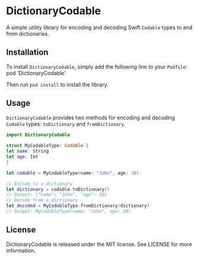 # DictionaryCodable

A simple utility library for encoding and decoding Swift `Codable` types to and from dictionaries.

## Installation

To install `DictionaryCodable`, simply add the following line to your `Podfile`:
pod 'DictionaryCodable'
                                
Then run `pod install` to install the library.

## Usage

`DictionaryCodable` provides two methods for encoding and decoding `Codable` types: `toDictionary` and `fromDictionary`.

```swift
import DictionaryCodable
                                
struct MyCodableType: Codable {
let name: String
let age: Int
}

let codable = MyCodableType(name: "John", age: 30)

// Encode to a dictionary
let dictionary = codable.toDictionary()
// Output: ["name": "John", "age": 30]
// Decode from a dictionary
let decoded = MyCodableType.fromDictionary(dictionary)
// Output: MyCodableType(name: "John", age: 30)
```

## License

DictionaryCodable is released under the MIT license. See LICENSE for more information.
